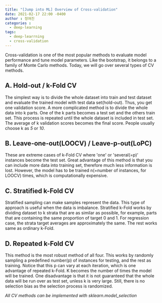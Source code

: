 ```yaml
---
title: "[Jump into ML] Overview of Cross-validation"
date: 2021-02-17 22:00 -0400
author : 정여진
categories :
  - deep-learning
tags:
  - deep-learrning
  - cross-validation
---
```


Cross-validation is one of the most popular methods to evaluate model performance and tune model parameters. Like the bootstrap, it belongs to a family of Monte Carlo methods. Today, we will go over several types of CV methods.

## A. Hold-out / k-Fold CV
The simplest way is to divide the whole dataset into train and test dataset and evaluate the trained model with test data set(hold-out). Thus, you get one validation score. A more complicated method is to divide the whole data into k parts. One of the k parts becomes a test set and the others train set. This process is repeated until the whole dataset is included in test set. The average of k validation scores becomes the final score. People usually choose k as _5_ or _10_.

## B. Leave-one-out(LOOCV) / Leave-p-out(LoPC)
These are extreme cases of k-Fold CV where 'one' or 'several(=p)' instances become the test set. Great advantage of this method is that you can include more data into training set, therefore much less information is lost. However, the model has to be trained n(=number of instances, for LOOCV) times, which is computationally expensive.

## C. Stratified k-Fold CV
Stratified sampling can make samples represent the data. This type of approach is useful when the data is imbalance. Stratified k-Fold works by dividing dataset to k strata that are as similar as possible, for example, parts that are containing the same proportion of target 0 and 1. For regression case, the strata target averages are approximately the same. The rest works same as ordinary k-Fold.

## D. Repeated k-Fold CV
This method is the most robust method of all four. This works by randomly sampling a predefined number(p) of instances for testing, and the rest as training. Notice that this p can vary at each iteration, which is one advantage of repeated k-Fold. K becomes the number of times the model will be trained. One disadvantage is that it is not guaranteed that the whole data will be run over as test set, unless k is very large. Still, there is no selection bias as the selection process is randomized.

_All CV methods can be implemented with sklearn.model_selection_
